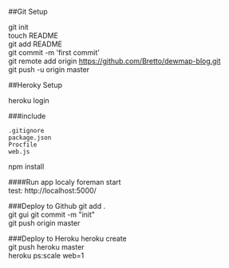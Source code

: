 ##Git Setup

git init  
touch README  
git add README  
git commit -m 'first commit'  
git remote add origin https://github.com/Bretto/dewmap-blog.git  
git push -u origin master  


  
##Heroky Setup

heroku login  

###include
	
	.gitignore   
	package.json  
	Procfile  
	web.js   

npm install 

####Run app localy
foreman start  
test: http://localhost:5000/

###Deploy to Github
git add .  
git gui
git commit -m "init"  
git push origin master

###Deploy to Heroku
heroku create  
git push heroku master  
heroku ps:scale web=1 